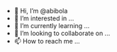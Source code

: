 - 👋 Hi, I’m @abibola
- 👀 I’m interested in ...
- 🌱 I’m currently learning ...
- 💞️ I’m looking to collaborate on ...
- 📫 How to reach me ...

<!---
abibola/abibola is a ✨ special ✨ repository because its `README.md` (this file) appears on your GitHub profile.
You can click the Preview link to take a look at your changes.
a student from China
--->
